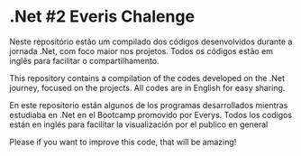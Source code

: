 # .Net #2 Everis Chalenge

Neste repositório estão um compilado dos códigos desenvolvidos durante a jornada .Net, com foco maior nos projetos. Todos os códigos estão em inglês para facilitar o compartilhamento.

This repository contains a compilation of the codes developed on the .Net journey, focused on the projects. All codes are in English for easy sharing.

En este repositorio están algunos de los programas desarrollados mientras estudiaba en .Net en el Bootcamp promovido por Everys. Todos los codigos están en inglés para facilitar la visualización por el publico en general

Please if you want to improve this code, that will be amazing!
